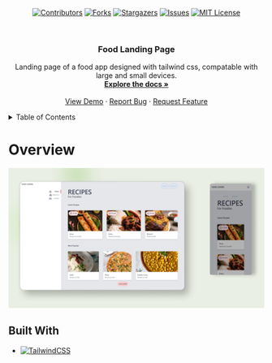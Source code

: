 <div align="center">

[![Contributors][contributors-shield]][contributors-url]
[![Forks][forks-shield]][forks-url]
[![Stargazers][stars-shield]][stars-url]
[![Issues][issues-shield]][issues-url]
[![MIT License][license-shield]][license-url]

</div>

<!-- PROJECT LOGO -->
<br />

<h3 align="center">Food Landing Page</h3>

  <p align="center">
    Landing page of a food app designed with tailwind css, compatable with large and small devices.
    <br />
    <a href="https://github.com/manupranav/food-landing-page"><strong>Explore the docs »</strong></a>
    <br />
    <br />
    <a href="https://github.com/manupranav/food-landing-page">View Demo</a>
    ·
    <a href="https://github.com/manupranav/food-landing-page/issues">Report Bug</a>
    ·
    <a href="https://github.com/manupranav/food-landing-page/issues">Request Feature</a>
  </p>
</div>

<!-- TABLE OF CONTENTS -->
<details>
  <summary>Table of Contents</summary>
  <ol>
    <li>
      <a href="#overview">Overview</a>
    </li>
        <li><a href="#built-with">Built With</a></li>
  </ol>
</details>

<!-- Overview -->

# Overview

[![food-landing-page Preview][product-preview]](https://github.com/manupranav/food-landing-page/blob/main/media/preview.png)

## Built With

- [![TailwindCSS][tailwindcss.com]][tailwindcss-url]

<!-- GETTING STARTED -->

[contributors-shield]: https://img.shields.io/github/contributors/manupranav/food-landing-page.svg?style=for-the-badge
[contributors-url]: https://github.com/manupranav/food-landing-page/graphs/contributors
[forks-shield]: https://img.shields.io/github/forks/manupranav/food-landing-page.svg?style=for-the-badge
[forks-url]: https://github.com/manupranav/food-landing-page/network/members
[stars-shield]: https://img.shields.io/github/stars/manupranav/food-landing-page.svg?style=for-the-badge
[stars-url]: https://github.com/manupranav/food-landing-page/stargazers
[issues-shield]: https://img.shields.io/github/issues/manupranav/food-landing-page.svg?style=for-the-badge
[issues-url]: https://github.com/manupranav/food-landing-page/issues
[license-shield]: https://img.shields.io/github/license/manupranav/food-landing-page.svg?style=for-the-badge
[license-url]: https://github.com/manupranav/food-landing-page/blob/master/LICENSE.txt
[linkedin-shield]: https://img.shields.io/badge/-LinkedIn-black.svg?style=for-the-badge&logo=linkedin&colorB=555
[linkedin-url]: https://linkedin.com/in/linkedin_username
[product-screenshot]: images/screenshot.png
[next.js]: https://img.shields.io/badge/next.js-000000?style=for-the-badge&logo=nextdotjs&logoColor=white
[next-url]: https://nextjs.org/
[react.js]: https://img.shields.io/badge/REACT%20JS-000000?style=for-the-badge&logo=REACT&logoColor=61DBFB
[react-url]: https://reactjs.org/
[materialui]: https://img.shields.io/badge/Material%20UI-293462?style=for-the-badge&logo=mui&logoColor=E7F6F2
[materialui-url]: https://mui.com/
[vue.js]: https://img.shields.io/badge/Vue.js-35495E?style=for-the-badge&logo=vuedotjs&logoColor=4FC08D
[vue-url]: https://vuejs.org/
[angular.io]: https://img.shields.io/badge/Angular-DD0031?style=for-the-badge&logo=angular&logoColor=white
[angular-url]: https://angular.io/
[svelte.dev]: https://img.shields.io/badge/Svelte-4A4A55?style=for-the-badge&logo=svelte&logoColor=FF3E00
[svelte-url]: https://svelte.dev/
[laravel.com]: https://img.shields.io/badge/Laravel-FF2D20?style=for-the-badge&logo=laravel&logoColor=white
[laravel-url]: https://laravel.com
[bootstrap.com]: https://img.shields.io/badge/Bootstrap-563D7C?style=for-the-badge&logo=bootstrap&logoColor=white
[bootstrap-url]: https://getbootstrap.com
[django.com]: https://img.shields.io/badge/Django-092E20?style=for-the-badge&logo=django&logoColor=white
[django-url]: https://www.djangoproject.com/
[sqlite.com]: https://img.shields.io/badge/SQLite-07405E?style=for-the-badge&logo=sqlite&logoColor=white
[sqlite-url]: https://www.sqlite.org/index.html
[postgresql.com]: https://img.shields.io/badge/PostgreSQL-316192?style=for-the-badge&logo=postgresql&logoColor=white
[postgresql-url]: https://www.postgresql.org/
[jquery.com]: https://img.shields.io/badge/jQuery-0769AD?style=for-the-badge&logo=jquery&logoColor=white
[jquery-url]: https://jquery.com
[netlify.com]: https://img.shields.io/badge/Netlify-00C7B7?style=for-the-badge&logo=netlify&logoColor=white
[netlify-url]: https://netlify.com
[python.org]: https://img.shields.io/badge/Python-14354C?style=for-the-badge&logo=python&logoColor=white
[python-url]: https://www.python.org/
[tailwindcss.com]: https://img.shields.io/badge/tailwindcss-%2338B2AC.svg?style=for-the-badge&logo=tailwind-css&logoColor=white
[tailwindcss-url]: https://tailwind.com
[product-preview]: media/preview.png
[product-video]: media/demo.gif
